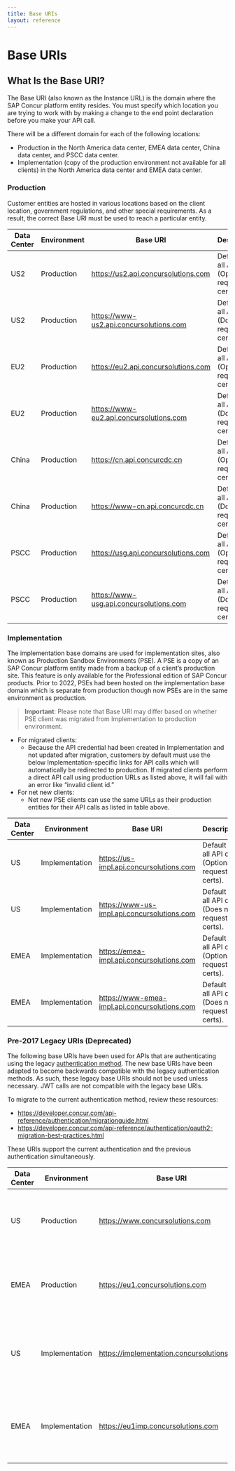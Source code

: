 ```yaml
---
title: Base URIs
layout: reference
---
```


# Base URIs

## <a name="base"></a>What Is the Base URI?

The Base URI (also known as the Instance URL) is the domain where the SAP Concur platform entity resides. You must specify which location you are trying to work with by making a change to the end point declaration before you make your API call.

There will be a different domain for each of the following locations:

* Production in the North America data center, EMEA data center, China data center, and PSCC data center.
* Implementation (copy of the production environment not available for all clients) in the North America data center and EMEA data center.

### <a name="production"></a>Production

Customer entities are hosted in various locations based on the client location, government regulations, and other special requirements. As a result, the correct Base URI must be used to reach a particular entity.

Data Center|Environment|Base URI|Description
-----------|-----------|--------|-----------
US2|Production|https://us2.api.concursolutions.com |Default for all API calls (Optionally request certs).
US2|Production|https://www-us2.api.concursolutions.com |Default for all API calls (Does not request certs).
EU2|Production|https://eu2.api.concursolutions.com |Default for all API calls (Optionally request certs).
EU2|Production|https://www-eu2.api.concursolutions.com |Default for all API calls (Does not request certs).
China|Production|https://cn.api.concurcdc.cn |Default for all API calls (Optionally request certs).
China|Production|https://www-cn.api.concurcdc.cn |Default for all API calls (Does not request certs).
PSCC|Production|https://usg.api.concursolutions.com |Default for all API calls (Optionally request certs).
PSCC|Production|https://www-usg.api.concursolutions.com |Default for all API calls (Does not request certs).

### <a name="implementation"></a>Implementation

The implementation base domains are used for implementation sites, also known as Production Sandbox Environments (PSE). A PSE is a copy of an SAP Concur platform entity made from a backup of a client’s production site. This feature is only available for the Professional edition of SAP Concur products. Prior to 2022, PSEs had been hosted on the implementation base domain which is separate from production though now PSEs are in the same environment as production. 

>**Important**: Please note that Base URI may differ based on whether PSE client was migrated from Implementation to production environment.

* For migrated clients: 
  * Because the API credential had been created in Implementation and not updated after migration, customers by default must use the below Implementation-specific links for API calls which will automatically be redirected to production. If migrated clients perform a direct API call using production URLs as listed above, it will fail with an error like “invalid client id.” 
* For net new clients: 
  * Net new PSE clients can use the same URLs as their production entities for their API calls as listed in table above.

Data Center|Environment|Base URI|Description
-----------|-----------|--------|-----------
US|Implementation|https://us-impl.api.concursolutions.com |Default for all API calls (Optionally request certs).
US|Implementation|https://www-us-impl.api.concursolutions.com |Default for all API calls (Does not request certs).
EMEA|Implementation|https://emea-impl.api.concursolutions.com |Default for all API calls (Optionally request certs).
EMEA|Implementation|https://www-emea-impl.api.concursolutions.com |Default for all API calls (Does not request certs).

### <a name="deprecated"></a>Pre-2017 Legacy URIs (Deprecated)

The following base URIs have been used for APIs that are authenticating using the legacy [authentication method](/api-reference/authentication/authorization-pre-2017.html). The new base URIs have been adapted to become backwards compatible with the legacy authentication methods. As such, these legacy base URIs should not be used unless necessary. JWT calls are not compatible with the legacy base URIs.

To migrate to the current authentication method, review these resources:

* https://developer.concur.com/api-reference/authentication/migrationguide.html
* https://developer.concur.com/api-reference/authentication/oauth2-migration-best-practices.html

These URIs support the current authentication and the previous authentication simultaneously.

Data Center|Environment|Base URI|Description
-----------|-----------|--------|-----------
US|Production|https://www.concursolutions.com |Legacy URI for API calls using pre-2017 authentication for production entities in North America.
EMEA|Production|https://eu1.concursolutions.com |Legacy URI for API calls using pre-2017 authentication for production entities in Europe.
US|Implementation|https://implementation.concursolutions.com |Legacy URI for API calls using pre-2017 authentication for implementation entities in North America.
EMEA|Implementation|https://eu1imp.concursolutions.com |Legacy URI for API calls using pre-2017 authentication for implementation entities in Europe.
